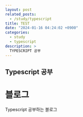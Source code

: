 ```yaml
---
layout: post
related_posts:
  - /study/typescript
title: TEST
date: "2024-01-16 04:24:02 +0900"
categories:
  - study
  - typescript
description: >
  TYPESCRIPT 공부
---
```


## Typescript 공부

# 블로그

Typescript 공부하는 블로그

